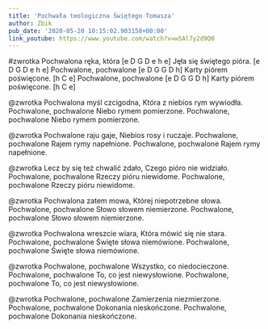 ```yaml
---
title: 'Pochwała teologiczna Świętego Tomasza'
author: Zbik
pub_date: '2020-05-20 10:15:02.903158+00:00'
link_youtube: https://www.youtube.com/watch?v=w5Al7y2d9Q0
---
```


#zwrotka
Pochwalona ręka, która [e D G D e h e]
Jęła się świętego pióra. [e D G D e h e]
Pochwalone, pochwalone [e D G G D h]
Karty piórem poświęcone. [h C e]
Pochwalone, pochwalone [e D G G D h]
Karty piórem poświęcone. [h C e]

@zwrotka
Pochwalona myśl czcigodna,
Która z niebios rym wywiodła.
Pochwalone, pochwalone
Niebo rymem pomierzone.
Pochwalone, pochwalone
Niebo rymem pomierzone.

@zwrotka
Pochwalone raju gaje,
Niebios rosy i ruczaje.
Pochwalone, pochwalone
Rajem rymy napełnione.
Pochwalone, pochwalone
Rajem rymy napełnione.

@zwrotka
Lecz by się też chwalić zdało,
Czego pióro nie widziało.
Pochwalone, pochwalone
Rzeczy pióru niewidome.
Pochwalone, pochwalone
Rzeczy pióru niewidome.

@zwrotka
Pochwalona zatem mowa,
Której niepotrzebne słowa.
Pochwalone, pochwalone
Słowo słowem niemierzone.
Pochwalone, pochwalone
Słowo słowem niemierzone.

@zwrotka
Pochwalona wreszcie wiara,
Która mówić się nie stara.
Pochwalone, pochwalone
Święte słowa niemówione.
Pochwalone, pochwalone
Święte słowa niemówione.

@zwrotka
Pochwalone, pochwalone
Wszystko, co niedocieczone.
Pochwalone, pochwalone
To, co jest niewysłowione.
Pochwalone, pochwalone
To, co jest niewysłowione.

@zwrotka
Pochwalone, pochwalone
Zamierzenia niezmierzone.
Pochwalone, pochwalone
Dokonania nieskończone.
Pochwalone, pochwalone
Dokonania nieskończone.